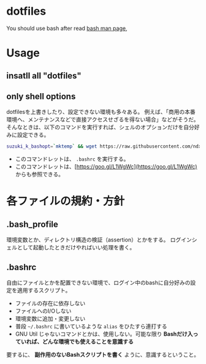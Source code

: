 # dotfiles

You should use bash after read [bash man page](https://www.gnu.org/software/bash/manual/bash.html),

# Usage

## insatll all "dotfiles"

## only shell options

dotfilesを上書きしたり、設定できない環境も多々ある。
例えば、「商用の本番環境へ、メンテナンスなどで直接アクセスせざるを得ない場合」などがそうだ。
そんなときは、以下のコマンドを実行すれば、シェルのオプションだけを自分好みに設定できる。

```bash
suzuki_k_bashopt=`mktemp` && wget https://raw.githubusercontent.com/ndxbn/dotfiles/master/.bashrc -O $suzuki_k_bashopt && . $suzuki_k_bashopt && rm -f $suzuki_k_bashopt
```

* このコマンドレットは、 `.bashrc` を実行する。
* このコマンドレットは、[https://goo.gl/L1WgWc](https://goo.gl/L1WgWc) からも参照できる。


# 各ファイルの規約・方針

## .bash_profile
環境変数とか、ディレクトリ構造の検証（assertion）とかをする。
ログインシェルとして起動したときだけやればいい処理を書く。

## .bashrc
自由にファイルとかを配置できない環境で、ログイン中のbashに自分好みの設定を適用するスクリプト。


* ファイルの存在に依存しない
* ファイルへのI/Oしない
* 環境変数に追加・変更しない
* 普段 `~/.bashrc` に書いているような `alias` をひたすら連打する
* GNU Util じゃないコマンドとかは、使用しない。可能な限り **Bashだけ入っていれば、どんな環境でも使えることを意識する**

要するに、 **副作用のないBashスクリプトを書く** ように、意識するということ。